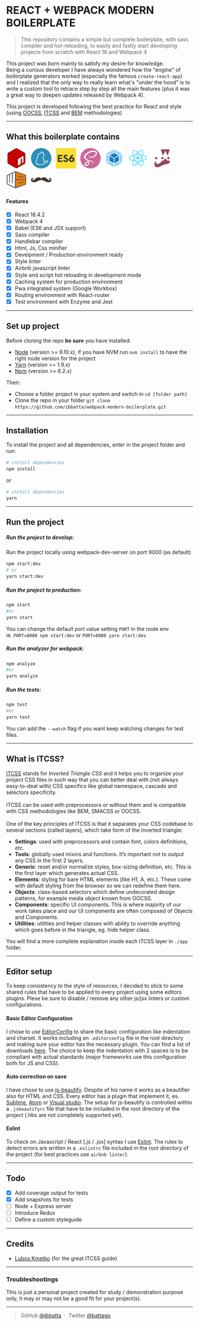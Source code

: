 # **REACT + WEBPACK MODERN BOILERPLATE**

> This repository contains a simple but complete boilerplate, with sass compiler and hot-reloading, to easily and fastly start developing projects from scratch with React 16 and Webpack 4

This project was born mainly to satisfy my desire for knowledge. <br>
Being a curious developer I have always wondered how the "engine" of boilerplate generators worked (especially the famous `create-react-app`) and I realized that the only way to really learn what's "under the hood" is to write a custom tool to retrace step by step all the main features (plus it was a great way to deepen updates released by Webpack 4).

This project is developed following the best practice for React and style (using [OOCSS](http://oocss.org/), [ITCSS](https://www.xfive.co/blog/itcss-scalable-maintainable-css-architecture/) and [BEM](http://getbem.com/) methodologies)

---

## **What this boilerplate contains**

<img src="./__repo_readme_assets__/logo-npm.png" height="55" alt="logo placeholder">&nbsp;&nbsp;
<img src="./__repo_readme_assets__/logo-yarn.png" height="55" alt="logo placeholder">&nbsp;&nbsp;
<img src="./__repo_readme_assets__/logo-es6.png" height="55" alt="logo placeholder">&nbsp;&nbsp;
<img src="./__repo_readme_assets__/logo-sass.png" height="55" alt="logo placeholder">&nbsp;&nbsp;
<img src="./__repo_readme_assets__/logo-webpack.png" height="55" alt="logo placeholder">&nbsp;&nbsp;
<img src="./__repo_readme_assets__/logo-react.png" height="55" alt="logo placeholder">&nbsp;&nbsp;
<img src="./__repo_readme_assets__/logo-jest.png" height="55" alt="logo placeholder">&nbsp;&nbsp;
<img src="./__repo_readme_assets__/logo-workbox.png" height="55" alt="logo placeholder">&nbsp;&nbsp;
<img src="./__repo_readme_assets__/logo-handlebar.png" height="55" alt="logo placeholder">&nbsp;&nbsp;

#### **Features**

- [x] React 16.4.2
- [x] Webpack 4
- [x] Babel (ES6 and JSX support)
- [x] Sass compiler
- [x] Handlebar compiler
- [x] Html, Js, Css minifier
- [x] Develpment / Production environment ready
- [x] Style linter
- [x] Airbnb javascript linter
- [x] Style and script hot reloading in development mode
- [x] Caching system for production environment
- [x] Pwa integrated system (Google Workbox)
- [x] Routing environment with React-router
- [x] Test environment with Enzyme and Jest

---

## **Set up project**

Before cloning the repo **be sure** you have installed:

- [Node](http://nodejs.org/download/) (version >= 9.10.x), if you have NVM run `nvm install` to have the right node version for the project
- [Yarn](https://yarnpkg.com/en/docs/install) (version >= 1.9.x)
- [Npm](https://www.npmjs.com/) (version >= 6.2.x)

Then:

- Choose a folder project in your system and switch in `cd [folder path]`
- Clone the repo in your folder `git clone https://github.com/ibbatta/webpack-modern-boilerplate.git`

---

## **Installation**

To install the project and all dependencies, enter in the project folder and run:

```bash
# install dependencies
npm install
```

or

```bash
# install dependencies
yarn
```

---

## **Run the project**

##### Run the project to develop:

Run the project locally using webpack-dev-server on port 9000 (as default)

```bash
npm start:dev
# or
yarn start:dev
```

##### Run the project to production:

```bash
npm start
#or
yarn start
```

You can change the default port value setting `PORT` in the node env
<br>
ie. `PORT=8080 npm start:dev` or `PORT=8080 yarn start:dev`

##### Run the analyzer for webpack:

```bash
npm analyze
#or
yarn analyze
```

##### Run the tests:

```bash
npm test
#or
yarn test
```

You can add the `--watch` flag if you want keep watching changes for test files.

---

## **What is ITCSS?**

[ITCSS](https://www.xfive.co/blog/itcss-scalable-maintainable-css-architecture/) stands for _Inverted Triangle CSS_ and it helps you to organize your project CSS files in such way that you can better deal with (not always easy-to-deal with) CSS specifics like global namespace, cascade and selectors specificity.
<br><br>
ITCSS can be used with preprocessors or without them and is compatible with CSS methodologies like BEM, SMACSS or OOCSS.
<br><br>
One of the key principles of ITCSS is that it separates your CSS codebase to several sections (called layers), which take form of the inverted triangle:

- **Settings**: used with preprocessors and contain font, colors definitions, etc.
- **Tools**: globally used mixins and functions. It’s important not to output any CSS in the first 2 layers.
- **Generic**: reset and/or normalize styles, box-sizing definition, etc. This is the first layer which generates actual CSS.
- **Elements**: styling for bare HTML elements (like H1, A, etc.). These come with default styling from the browser so we can redefine them here.
- **Objects**: class-based selectors which define undecorated design patterns, for example media object known from OOCSS.
- **Components**: specific UI components. This is where majority of our work takes place and our UI components are often composed of Objects and Components.
- **Utilities**: utilities and helper classes with ability to override anything which goes before in the triangle, eg. hide helper class.

You will find a more complete explanation inside each ITCSS layer in `./app` folder.

---

## **Editor setup**

To keep consistency to the style of resources, I decided to stick to some shared rules that have to be applied to every project using some editors plugins. Plese be sure to disable / remove any other js/jsx linters or custom configurations.

#### Basic Editor Configuration

I chose to use [EditorConfig](http://editorconfig.org/) to share the basic configuration like indentation and charset. It works including an `.editorconfig` file in the root directory and making sure your editor has the necessary plugin. You can find a list of downloads [here](http://editorconfig.org/#download). The choice to keep the indentation with 2 spaces is to be compliant with actual standards (major frameworks use this configuration both for JS and CSS).

#### Auto correction on save

I have chose to use [js-beautify](https://github.com/beautify-web/js-beautify). Despite of his name it works as a beautifier also for HTML and CSS. Every editor has a plugin that implement it, es. [Sublime](https://github.com/victorporof/Sublime-HTMLPrettify), [Atom](https://atom.io/packages/atom-beautify) or [Visual studio](https://www.visualstudio.com/it/?rr=https%3A%2F%2Fwww.google.it%2F). The setup for js-beautify is controlled within a `.jsbeautifyrc` file that have to be included in the root directory of the project (.hbs are not completely supported yet).

#### Eslint

To check on Javascript / React [.js / .jsx] syntax I use [Eslint](http://eslint.org/). The rules to detect errors are written in a `.eslintrc` file included in the root directory of the project (for best practices use `airbnb linter`).

---

## **Todo**

- [x] Add coverage output for tests
- [x] Add snapshots for tests
- [ ] Node + Express server
- [ ] Introduce Redux
- [ ] Define a custom styleguide

---

## **Credits**

- [Lubos Kmetko](https://www.xfive.co/blog/author/lubos/) (for the great ITCSS guide)

---

### **Troubleshootings**

This is just a personal project created for study / demonstration purpose only, it may or may not be a good fit for your project(s).

---

> GitHub [@ibbatta](https://github.com/ibbatta) &nbsp;&middot;&nbsp;
> Twitter [@battago](https://twitter.com/battago)
